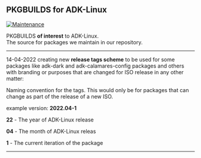 ## PKGBUILDS for ADK-Linux

[![Maintenance](https://img.shields.io/maintenance/yes/2022.svg)]()

PKGBUILDS **of interest** to ADK-Linux.<br>
The source for packages we maintain in our repository.

--- 

14-04-2022 creating new **release tags scheme** to be used for some packages like adk-dark and adk-calamares-config packages and others with branding or purposes that are changed for ISO release in any other matter:

Naming convention for the tags. 
This would only be for packages that can change as part of the release of a new ISO.

example version: **2022.04-1**

**22** - The year of ADK-Linux release

**04** - The month of ADK-Linux releas

**1** - The current iteration of the package

---

